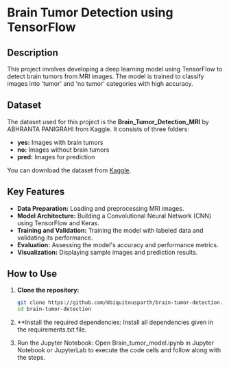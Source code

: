 # Brain Tumor Detection using TensorFlow

## Description

This project involves developing a deep learning model using TensorFlow to detect brain tumors from MRI images. The model is trained to classify images into 'tumor' and 'no tumor' categories with high accuracy.

## Dataset

The dataset used for this project is the **Brain_Tumor_Detection_MRI** by ABHRANTA PANIGRAHI from Kaggle. It consists of three folders:
- **yes:** Images with brain tumors
- **no:** Images without brain tumors
- **pred:** Images for prediction

You can download the dataset from [Kaggle](https://www.kaggle.com/datasets/abhranta/brain-tumor-detection-mri).

## Key Features

- **Data Preparation:** Loading and preprocessing MRI images.
- **Model Architecture:** Building a Convolutional Neural Network (CNN) using TensorFlow and Keras.
- **Training and Validation:** Training the model with labeled data and validating its performance.
- **Evaluation:** Assessing the model's accuracy and performance metrics.
- **Visualization:** Displaying sample images and prediction results.

## How to Use

1. **Clone the repository:**
   ```sh
   git clone https://github.com/Ubiquitousparth/brain-tumor-detection.git
   cd brain-tumor-detection
   
2. **Install the required dependencies:
    Install all dependencies given in the requirements.txt file.
   
4. Run the Jupyter Notebook: Open Brain_tumor_model.ipynb in Jupyter Notebook or JupyterLab to execute the code cells and follow along with the steps.
